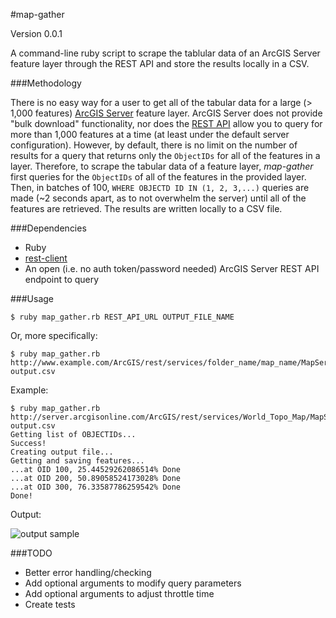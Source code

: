 #map-gather

Version 0.0.1

A command-line ruby script to scrape the tablular data of an ArcGIS Server 
feature layer through the REST API and store the results locally in a CSV.

###Methodology

There is no easy way for a user to get all of the tabular data for a large 
(> 1,000 features) 
[ArcGIS Server](http://www.esri.com/software/arcgis/arcgisserver) feature layer.
ArcGIS Server does not provide "bulk download" functionality, nor does the 
[REST API](http://help.arcgis.com/en/arcgisserver/10.0/apis/rest/) allow you to 
query for more than 1,000 features at a time (at least under the default
server configuration). However, by default, there is no limit on the number 
of results for a query that returns only the `ObjectIDs` for all of the 
features in a layer. 
Therefore, to scrape the tabular data of a feature layer, 
*map-gather* first queries for the `ObjectIDs` of all of the 
features in the provided layer. Then, in batches of 100, 
`WHERE OBJECTD ID IN (1, 2, 3,...)` queries are made (~2 seconds apart, 
as to not overwhelm the server) until all of the features are retrieved. 
The results are written locally to a CSV file.

###Dependencies

- Ruby
- [rest-client](https://github.com/archiloque/rest-client)
- An open (i.e. no auth token/password needed) ArcGIS Server REST API endpoint to query

###Usage

    $ ruby map_gather.rb REST_API_URL OUTPUT_FILE_NAME

Or, more specifically:

    $ ruby map_gather.rb http://www.example.com/ArcGIS/rest/services/folder_name/map_name/MapServer/layer_index/query output.csv

Example:

    $ ruby map_gather.rb http://server.arcgisonline.com/ArcGIS/rest/services/World_Topo_Map/MapServer/6/query output.csv
    Getting list of OBJECTIDs...
    Success!
    Creating output file...
    Getting and saving features...
    ...at OID 100, 25.44529262086514% Done
    ...at OID 200, 50.89058524173028% Done
    ...at OID 300, 76.33587786259542% Done
    Done!

Output:

![output sample](https://github.com/caseypt/map-gather/blob/master/results.png "Output Sample")

###TODO

- Better error handling/checking
- Add optional arguments to modify query parameters
- Add optional arguments to adjust throttle time
- Create tests
